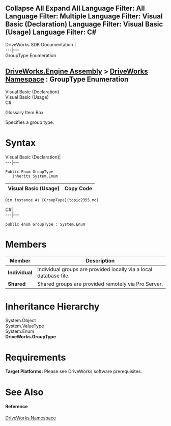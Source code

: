Collapse All Expand All Language Filter: All  Language Filter: Multiple  Language Filter: Visual Basic (Declaration) Language Filter: Visual Basic (Usage) Language Filter: C#  
---  
DriveWorks SDK Documentation  |   
---|---  
GroupType Enumeration   
  
[DriveWorks.Engine Assembly](topic2156.md) > [DriveWorks Namespace](topic2159.md) : GroupType Enumeration  
---  
  
Visual Basic (Declaration)    
Visual Basic (Usage)    
C# 

Glossary Item Box

Specifies a group type. 

# Syntax

Visual Basic (Declaration)|   
---|---  
      
    
    Public Enum GroupType 
       Inherits System.Enum  
  
Visual Basic (Usage)| Copy Code  
---|---  
      
    
    Dim instance As [GroupType](topic2355.md)  
  
C#|   
---|---  
      
    
    public enum GroupType : System.Enum   
  
# Members

Member| Description  
---|---  
**Individual**|  Individual groups are provided locally via a local database file.  
**Shared**|  Shared groups are provided remotely via Pro Server.  
  
# Inheritance Hierarchy

System.Object  
System.ValueType  
System.Enum  
**DriveWorks.GroupType**  


# Requirements

**Target Platforms:** Please see DriveWorks software prerequisites.

# See Also

#### Reference

[DriveWorks Namespace](topic2159.md)


